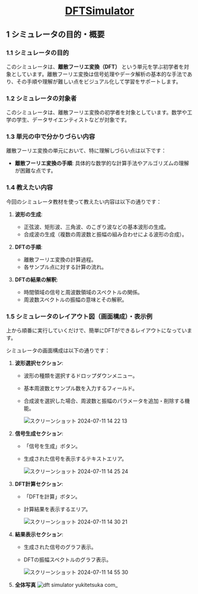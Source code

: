 # <p align="center">[DFTSimulator](https://ponstream24.github.io/DFTSimulator)</p>

## 1 シミュレータの目的・概要

### 1.1 シミュレータの目的
このシミュレータは、**離散フーリエ変換（DFT）** という単元を学ぶ初学者を対象としています。離散フーリエ変換は信号処理やデータ解析の基本的な手法であり、その手順や理解が難しい点をビジュアル化して学習をサポートします。

### 1.2 シミュレータの対象者
このシミュレータは、離散フーリエ変換の初学者を対象としています。数学や工学の学生、データサイエンティストなどが対象です。

### 1.3 単元の中で分かりづらい内容
離散フーリエ変換の単元において、特に理解しづらい点は以下です：
- **離散フーリエ変換の手順**: 具体的な数学的な計算手法やアルゴリズムの理解が困難な点です。

### 1.4 教えたい内容
今回のシミュレータ教材を使って教えたい内容は以下の通りです：

1. **波形の生成**:
   - 正弦波、矩形波、三角波、のこぎり波などの基本波形の生成。
   - 合成波の生成（複数の周波数と振幅の組み合わせによる波形の合成）。

2. **DFTの手順**:
   - 離散フーリエ変換の計算過程。
   - 各サンプル点に対する計算の流れ。

3. **DFTの結果の解釈**:
   - 時間領域の信号と周波数領域のスペクトルの関係。
   - 周波数スペクトルの振幅の意味とその解釈。

### 1.5 シミュレータのレイアウト図（画面構成）・表示例

上から順番に実行していくだけで、簡単にDFTができるレイアウトになっています。

シミュレータの画面構成は以下の通りです：

1. **波形選択セクション**:
   - 波形の種類を選択するドロップダウンメニュー。
   - 基本周波数とサンプル数を入力するフィールド。
   - 合成波を選択した場合、周波数と振幅のパラメータを追加・削除する機能。

        ![スクリーンショット 2024-07-11 14 22 13](https://github.com/ponstream24/DFTSimulator/assets/87808547/77a5c2d5-510e-46c0-8db9-f3c3c0e56e40)
2. **信号生成セクション**:
   - 「信号を生成」ボタン。
   - 生成された信号を表示するテキストエリア。

        ![スクリーンショット 2024-07-11 14 25 24](https://github.com/ponstream24/DFTSimulator/assets/87808547/950fd98d-04b2-4440-b1b4-7850a314a0d1)
3. **DFT計算セクション**:
   - 「DFTを計算」ボタン。
   - 計算結果を表示するエリア。
  
        ![スクリーンショット 2024-07-11 14 30 21](https://github.com/ponstream24/DFTSimulator/assets/87808547/fe73d338-2025-4da1-9739-5910a4ae5d8a)
4. **結果表示セクション**:
   - 生成された信号のグラフ表示。
   - DFTの振幅スペクトルのグラフ表示。

        ![スクリーンショット 2024-07-11 14 55 30](https://github.com/ponstream24/DFTSimulator/assets/87808547/370b11b7-46d0-4a61-91fd-0dc2c6c28907)

5. **全体写真**
![dft simulator yukitetsuka com_](https://github.com/ponstream24/DFTSimulator/assets/87808547/328d9eb1-670d-44b6-9c67-1aa06dfb93b5)
